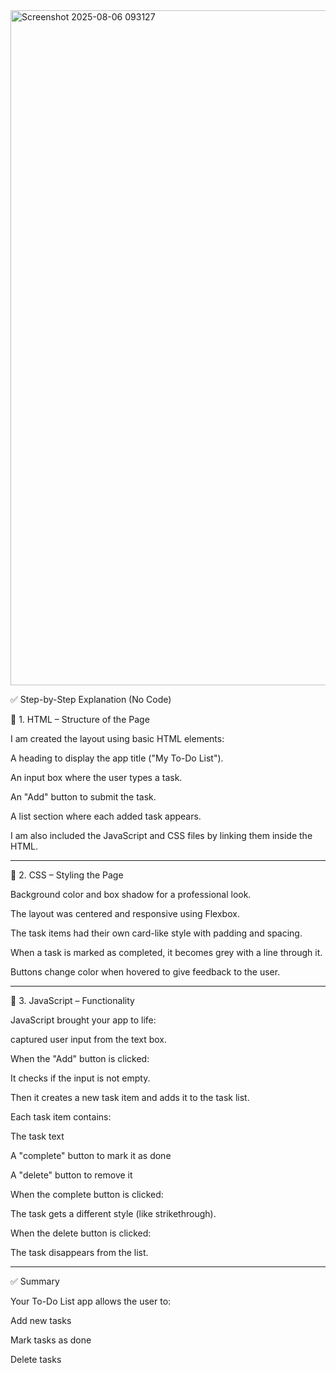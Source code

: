 <img width="1920" height="1080" alt="Screenshot 2025-08-06 093127" src="https://github.com/user-attachments/assets/9a9f52e0-9e43-4ad0-be07-4fe64c16c41e" />




✅ Step-by-Step Explanation (No Code)

🔹 1. HTML – Structure of the Page

I am created the layout using basic HTML elements:

A heading to display the app title ("My To-Do List").

An input box where the user types a task.

An "Add" button to submit the task.

A list section where each added task appears.


I am also included the JavaScript and CSS files by linking them inside the HTML.


---

🔹 2. CSS – Styling the Page



Background color and box shadow for a professional look.

The layout was centered and responsive using Flexbox.

The task items had their own card-like style with padding and spacing.

When a task is marked as completed, it becomes grey with a line through it.

Buttons change color when hovered to give feedback to the user.



---

🔹 3. JavaScript – Functionality

JavaScript brought your app to life:

captured user input from the text box.

When the "Add" button is clicked:

It checks if the input is not empty.

Then it creates a new task item and adds it to the task list.


Each task item contains:

The task text

A "complete" button to mark it as done

A "delete" button to remove it


When the complete button is clicked:

The task gets a different style (like strikethrough).


When the delete button is clicked:

The task disappears from the list.




---

✅ Summary

Your To-Do List app allows the user to:

Add new tasks

Mark tasks as done

Delete tasks

